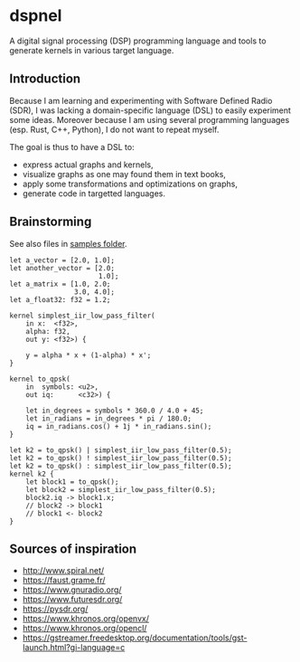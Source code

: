 # dspnel
A digital signal processing (DSP) programming language and tools to generate kernels in various target language.

## Introduction

Because I am learning and experimenting with Software Defined Radio (SDR), I was lacking a domain-specific language (DSL) to easily experiment some ideas. Moreover because I am using several programming languages (esp. Rust, C++, Python), I do not want to repeat myself.

The goal is thus to have a DSL to:
* express actual graphs and kernels,
* visualize graphs as one may found them in text books,
* apply some transformations and optimizations on graphs,
* generate code in targetted languages.

## Brainstorming

See also files in [samples folder](/samples/).

```dspnel
let a_vector = [2.0, 1.0];
let another_vector = [2.0;
                      1.0];
let a_matrix = [1.0, 2.0;
                3.0, 4.0];
let a_float32: f32 = 1.2;
```

```dspnel
kernel simplest_iir_low_pass_filter(
    in x:  <f32>,
    alpha: f32,
    out y: <f32>) {

    y = alpha * x + (1-alpha) * x';
}
```

```dspnel
kernel to_qpsk(
    in  symbols: <u2>,
    out iq:      <c32>) {
    
    let in_degrees = symbols * 360.0 / 4.0 + 45;
    let in_radians = in_degrees * pi / 180.0;
    iq = in_radians.cos() + 1j * in_radians.sin();
}
```

```dspnel
let k2 = to_qpsk() | simplest_iir_low_pass_filter(0.5);
let k2 = to_qpsk() ! simplest_iir_low_pass_filter(0.5);
let k2 = to_qpsk() : simplest_iir_low_pass_filter(0.5);
kernel k2 {
    let block1 = to_qpsk();
    let block2 = simplest_iir_low_pass_filter(0.5);
    block2.iq -> block1.x;
    // block2 -> block1
    // block1 <- block2
}
```


## Sources of inspiration

* http://www.spiral.net/
* https://faust.grame.fr/
* https://www.gnuradio.org/
* https://www.futuresdr.org/
* https://pysdr.org/
* https://www.khronos.org/openvx/
* https://www.khronos.org/opencl/
* https://gstreamer.freedesktop.org/documentation/tools/gst-launch.html?gi-language=c